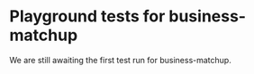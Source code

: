 # Playground tests for business-matchup
We are still awaiting the first test run for business-matchup.
